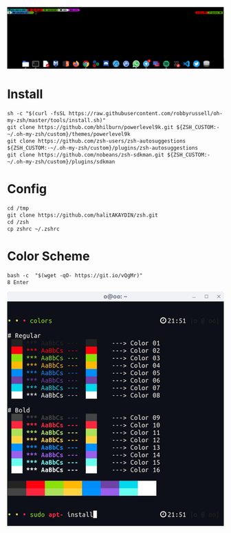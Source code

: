 <img src="https://raw.githubusercontent.com/halitAKAYDIN/zsh/master/zsh.png"> 

# Install
```
sh -c "$(curl -fsSL https://raw.githubusercontent.com/robbyrussell/oh-my-zsh/master/tools/install.sh)"
git clone https://github.com/bhilburn/powerlevel9k.git ${ZSH_CUSTOM:-~/.oh-my-zsh/custom}/themes/powerlevel9k
git clone https://github.com/zsh-users/zsh-autosuggestions ${ZSH_CUSTOM:-~/.oh-my-zsh/custom}/plugins/zsh-autosuggestions
git clone https://github.com/nobeans/zsh-sdkman.git ${ZSH_CUSTOM:-~/.oh-my-zsh/custom}/plugins/sdkman
```

# Config
```
cd /tmp
git clone https://github.com/halitAKAYDIN/zsh.git
cd /zsh
cp zshrc ~/.zshrc 
```

# Color Scheme
```
bash -c  "$(wget -qO- https://git.io/vQgMr)" 
8 Enter
```
<img src="https://raw.githubusercontent.com/halitAKAYDIN/zsh/master/argonaut.jpg">
